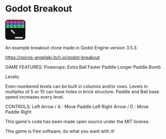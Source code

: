 # Godot Breakout

![Godot Breakout Icon](https://github.com/spiro-angelakis/Godot_Breakout_Game/blob/main/icon.png?raw=true)

An example breakout clone made in Godot Engine version 3.5.3.

https://spiros-angelaki.itch.io/godot-breakout


GAME FEATURES:
Powerups:
Extra Ball
Faster Paddle
Longer Paddle
Bomb


Levels:

Even-numbered levels can be built in columns and/or rows.
Levels in multiples of 5 or 10 can have holes in brick structure.
Paddle and Ball base speed increases every level.


CONTROLS:
Left Arrow / A : Move Paddle Left
Right Arrow / D : Move Paddle Right



This game's code has been made open source under the MIT license.



This game is free software, do what you want with it!
